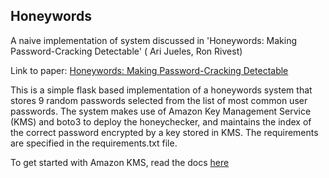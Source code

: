 ## Honeywords
A naive implementation of system discussed in 'Honeywords: Making Password-Cracking Detectable' ( Ari Jueles, Ron Rivest)

Link to paper: [Honeywords: Making Password-Cracking Detectable](https://people.csail.mit.edu/rivest/pubs/JR13.pdf)

This is a simple flask based implementation of a honeywords system that stores 9 random passwords selected from the list of most common user passwords. The system makes use of Amazon Key Management Service (KMS) and boto3 to deploy the honeychecker, and maintains the index of the correct password encrypted by a key stored in KMS. The requirements are specified in the requirements.txt file. 

To get started with Amazon KMS, read the docs [here](https://docs.aws.amazon.com/kms/latest/developerguide/getting-started.html)
